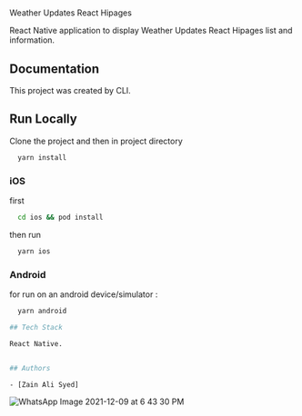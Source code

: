 # 
Weather Updates React Hipages

React Native application to display Weather Updates React Hipages list and information.

## Documentation

This project was created by CLI.

## Run Locally

Clone the project and then in project directory

```bash
  yarn install
```

### iOS

first

```bash
  cd ios && pod install
```

then run

```bash
  yarn ios
```

### Android

for run on an android device/simulator :

```bash
  yarn android

## Tech Stack

React Native.


## Authors

- [Zain Ali Syed]


```
![WhatsApp Image 2021-12-09 at 6 43 30 PM](https://user-images.githubusercontent.com/55507840/145409386-4c1df17e-498d-4952-ab16-e065dd206ec5.jpeg)

